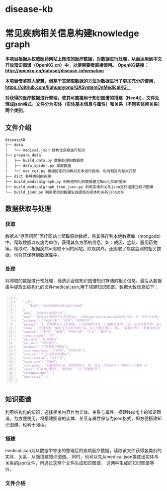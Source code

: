 # disease-kb
# 常见疾病相关信息构建knowledge graph

**本项目根据从权威医药网站上爬取的医疗数据，对数据进行处理，从而运用到中文开放知识图谱（OpenKG.cn）中，以便需要者直接使用。**
**OpenKG链接：http://openkg.cn/dataset/disease-information**
 
**本项目借鉴前人智慧，但基于其爬取数据的方法对数据进行了更加充分的使用，https://github.com/liuhuanyong/QASystemOnMedicalKG。**
 
**对获得的医疗数据进行整理，使其可直接用于知识图谱的搭建（Neo4j），文件处理成json格式。文件分为实体（实体基本信息与属性）和关系（不同实体间关系）两个类别。**
## 文件介绍
```shell
diseaseKB
├── data
│   └── medical.json 结构化疾病医疗知识
├── prepare_data
│   ├── build_data.py 数据处理到数据库
│   ├── data_spider.py 爬取数据
│   └── max_cut.py 根据给定的词典对文本进行前向、后向和双向最大匹配
├── dict 各种类别的词典
├── build_medicalgraph.py 利用结构化的数据建立Neo4j知识图谱 
├── build_medicalgraph_from_json.py 利用实体和关系json文件据建立知识图谱 
└── build_json.py 利用爬取的数据生成提炼的实体和关系json文件
```


## 数据获取与处理
### 获取
  数据从“寻医问药”医疗网站上爬取原始数据，将其保存到本地数据库（mongodb)中。爬取数据以疾病为单位，获得其各方面的信息，如：成因、症状、服用药物等。爬取时，根据疾病id爬取不同的网站。除疾病外，还爬取了疾病监测的相关数据，也将其保存到数据库中。
### 处理
  对爬取的数据进行预处理，筛选适合做知识图谱知识存储的相关信息。最后从数据库中提取出结构化的文件medical.json,用于搭建知识图谱。数据大致信息如下：
  <p align="left">
	<img src=./pic/json.png alt="Sample"  width="500">
	<p align="center">
		<em> </em>
	</p>
</p>

## 知识图谱
  利用结构化的知识，选择相关内容作为实体、关系与属性，搭建Neo4j上的知识图谱。为方便使用，将搭建图谱的实体、关系与属性保存为json格式，即方便搭建知识图谱，也利于阅读。
### 搭建
  medical.json为从数据中导出的整理后的疾病医疗数据，读取该文件获得各类别的实体、关系，从而搭建知识图谱。
  同时，也可以先从medical.json提炼出实体与关系的json文件，再通过这两个文件生成知识图谱。
  这两种生成的知识图谱等价。
### 文件介绍
